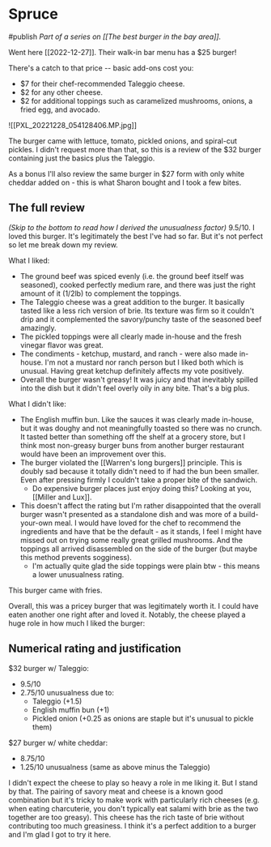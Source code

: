 # Spruce
#publish 
_Part of a series on [[The best burger in the bay area]]._

Went here [[2022-12-27]]. Their walk-in bar menu has a $25 burger!

There's a catch to that price -- basic add-ons cost you:
- $7 for their chef-recommended Taleggio cheese.
- $2 for any other cheese.
- $2 for additional toppings such as caramelized mushrooms, onions, a fried egg, and avocado.

![[PXL_20221228_054128406.MP.jpg]]

The burger came with lettuce, tomato, pickled onions, and spiral-cut pickles. I didn't request more than that, so this is a review of the $32 burger containing just the basics plus the Taleggio.

As a bonus I'll also review the same burger in $27 form with only white cheddar added on - this is what Sharon bought and I took a few bites.

## The full review
_(Skip to the bottom to read how I derived the unusualness factor)_
9.5/10. I loved this burger. It's legitimately the best I've had so far. But it's not perfect so let me break down my review.

What I liked:
- The ground beef was spiced evenly (i.e. the ground beef itself was seasoned), cooked perfectly medium rare, and there was just the right amount of it (1/2lb) to complement the toppings.
- The Taleggio cheese was a great addition to the burger. It basically tasted like a less rich version of brie. Its texture was firm so it couldn't drip and it complemented the savory/punchy taste of the seasoned beef amazingly.
- The pickled toppings were all clearly made in-house and the fresh vinegar flavor was great.
- The condiments - ketchup, mustard, and ranch - were also made in-house. I'm not a mustard nor ranch person but I liked both which is unusual. Having great ketchup definitely affects my vote positively.
- Overall the burger wasn't greasy! It was juicy and that inevitably spilled into the dish but it didn't feel overly oily in any bite. That's a big plus.

What I didn't like:
- The English muffin bun. Like the sauces it was clearly made in-house, but it was doughy and not meaningfully toasted so there was no crunch. It tasted better than something off the shelf at a grocery store, but I think most non-greasy burger buns from another burger restaurant would have been an improvement over this.
- The burger violated the [[Warren's long burgers]] principle. This is doubly sad because it totally didn't need to if had the bun been smaller. Even after pressing firmly I couldn't take a proper bite of the sandwich.
  - Do expensive burger places just enjoy doing this? Looking at you, [[Miller and Lux]].
- This doesn't affect the rating but I'm rather disappointed that the overall burger wasn't presented as a standalone dish and was more of a build-your-own meal. I would have loved for the chef to recommend the ingredients and have that be the default - as it stands, I feel I might have missed out on trying some really great grilled mushrooms. And the toppings all arrived disassembled on the side of the burger (but maybe this method prevents sogginess).
  - I'm actually quite glad the side toppings were plain btw - this means a lower unusualness rating.

This burger came with fries.

Overall, this was a pricey burger that was legitimately worth it. I could have eaten another one right after and loved it. Notably, the cheese played a huge role in how much I liked the burger:

## Numerical rating and justification
$32 burger w/ Taleggio:
- 9.5/10
- 2.75/10 unusualness due to:
  - Taleggio (+1.5)
  - English muffin bun (+1)
  - Pickled onion (+0.25 as onions are staple but it's unusual to pickle them)

$27 burger w/ white cheddar:
- 8.75/10
- 1.25/10 unusualness (same as above minus the Taleggio)

I didn't expect the cheese to play so heavy a role in me liking it. But I stand by that. The pairing of savory meat and cheese is a known good combination but it's tricky to make work with particularly rich cheeses (e.g. when eating charcuterie, you don't typically eat salami with brie as the two together are too greasy). This cheese has the rich taste of brie without contributing too much greasiness. I think it's a perfect addition to a burger and I'm glad I got to try it here.